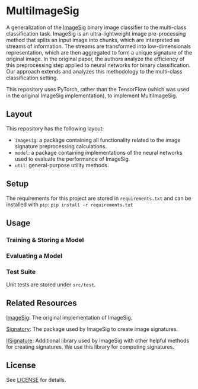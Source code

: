# MultiImageSig
A generalization of the [ImageSig](https://arxiv.org/pdf/2205.06929.pdf) binary image classifier to the multi-class classification task.  ImageSig is an ultra-lightweight image pre-processing method that  splits an input image into chunks, which are interpreted as streams of information. The streams are transformed into low-dimensionals representation, which are then aggregated to form a unique signature of the original image. In the original paper, the authors analyze the efficiency of this preprocessing step applied to neural networks for binary classification. Our approach extends and analyzes this methodology to the multi-class classification setting.

This repository uses PyTorch, rather than the TensorFlow (which was used in the original ImageSig implementation), to implement MultiImageSig.

## Layout
This repository has the following layout:

- ``imagesig``: a package containing all functionality related to the image signature preprocessing calculations. 
- ``model``: a package containing implementations of the neural networks used to evaluate the performance of ImageSig.
- ``util``: general-purpose utility methods.

## Setup
The requirements for this project are stored in `requirements.txt` and can be installed with `pip`:
``pip install -r requirements.txt``

## Usage
### Training & Storing a Model


### Evaluating a Model


### Test Suite
Unit tests are stored under `src/test`.

## Related Resources
[ImageSig](https://github.com/urbanist-ai/ImageSig): The original implementation of ImageSig.

[Signatory](https://github.com/patrick-kidger/signatory): The package used by ImageSig to create image signatures.

[IISignature](https://github.com/bottler/iisignature): Additional library used by ImageSig with other helpful methods for creating signatures. We use this library for computing signatures.

## License
See [LICENSE](LICENSE) for details.